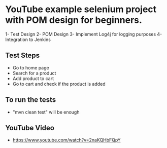 # YouTube example selenium project with POM design for beginners.

1- Test Design
2- POM Design
3- Implement Log4j for logging purposes
4- Integration to Jenkins

## Test Steps 

- Go to home page
- Search for a product
- Add product to cart
- Go to cart and check if the product is added


## To run the tests

- "mvn clean test" will be enough


## YouTube Video

- https://www.youtube.com/watch?v=2naKQHbFQpY


